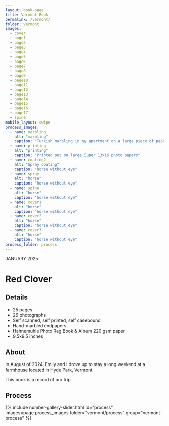 ```yaml
---
layout: book-page
title: Vermont Book
permalink: /vermont/
folder: vermont
images:
  - cover
  - page1
  - page2
  - page3
  - page4
  - page5
  - page6
  - page7
  - page8
  - page9
  - page10
  - page11
  - page12
  - page13
  - page14
  - page15
  - page16
  - page17
  - spine
mobile_layout: swipe
process_images:
  - name: marbling
    alt: "marbling"
    caption: "Turkish marbling in my apartment on a large piece of paper."
  - name: printing
    alt: "printing"
    caption: "Printed out on large Super 13x16 photo papers"
  - name: coating2
    alt: "Spray coating"
    caption: "horse without eye"
  - name: spray
    alt: "horse"
    caption: "horse without eye"
  - name: spine
    alt: "horse"
    caption: "horse without eye"
  - name: cover1
    alt: "horse"
    caption: "horse without eye"
  - name: cover2
    alt: "horse"
    caption: "horse without eye"
  - name: cover3
    alt: "horse"
    caption: "horse without eye"
process_folder: process
---
```


<div class="book-article">
<p class="label-caption">JANUARY 2025</p>
<h1>Red Clover</h1>
<h2>Details</h2>
<ul>
<li>25 pages</li>
<li>26 photographs</li>
<li>Self scanned, self printed, self casebound</li>
<li>Hand-marbled endpapers</li>
<li>Hahnemuhle Photo Rag Book & Album 220 gsm paper</li>
<li>9.5x9.5 inches</li>
</ul>
<h2>About</h2>
<p>In August of 2024, Emily and I drove up to stay a long weekend at a farmhouse located in Hyde Park, Vermont. </p>
<p>This book is a record of our trip.</p>
<h2>Process</h2>
{% include number-gallery-slider.html
  id="process"
  images=page.process_images
  folder="vermont/process"
  group="vermont-process"
%}


</div>